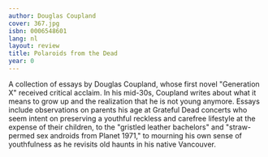 ```yaml
---
author: Douglas Coupland
cover: 367.jpg
isbn: 0006548601
lang: nl
layout: review
title: Polaroids from the Dead
year: 0
---
```

A collection of essays by Douglas Coupland, whose first novel "Generation X" received critical acclaim. In his mid-30s, Coupland writes about what it means to grow up and the realization that he is not young anymore. Essays include observations on parents his age at Grateful Dead concerts who seem intent on preserving a youthful reckless and carefree lifestyle at the expense of their children, to the "gristled leather bachelors" and "straw-permed sex androids from Planet 1971," to mourning his own sense of youthfulness as he revisits old haunts in his native Vancouver.
